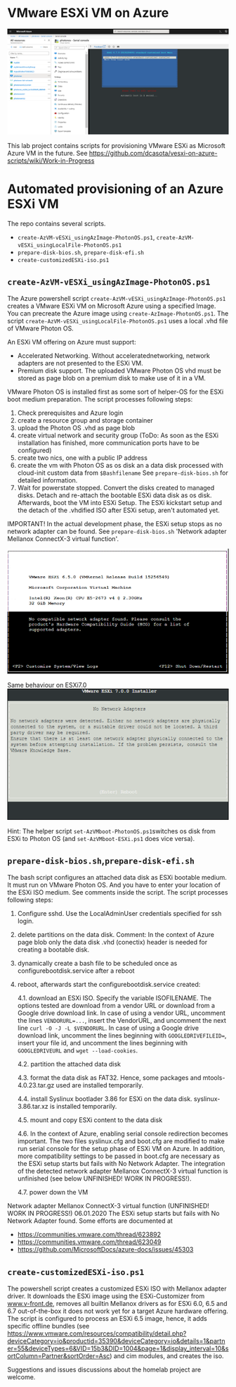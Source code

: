 # VMware ESXi VM on Azure

![ESXi67](https://github.com/dcasota/vesxi-on-azure-scripts/blob/master/ESXi67.png)

This lab project contains scripts for provisioning VMware ESXi as Microsoft Azure VM in the future.
See https://github.com/dcasota/vesxi-on-azure-scripts/wiki/Work-in-Progress

  
# Automated provisioning of an Azure ESXi VM 
  The repo contains several scripts.
  - ```create-AzVM-vESXi_usingAzImage-PhotonOS.ps1```, ```create-AzVM-vESXi_usingLocalFile-PhotonOS.ps1```
  - ```prepare-disk-bios.sh```, ```prepare-disk-efi.sh```
  - ```create-customizedESXi-iso.ps1```
 
## ```create-AzVM-vESXi_usingAzImage-PhotonOS.ps1```
The Azure powershell script ```create-AzVM-vESXi_usingAzImage-PhotonOS.ps1``` creates a VMware ESXi VM on Microsoft Azure using a specified Image. You can precreate the Azure image using ```create-AzImage-PhotonOS.ps1```.
The script ```create-AzVM-vESXi_usingLocalFile-PhotonOS.ps1``` uses a local .vhd file of VMware Photon OS.

An ESXi VM offering on Azure must support:
- Accelerated Networking. Without acceleratednetworking, network adapters are not presented to the ESXi VM.
- Premium disk support. The uploaded VMware Photon OS vhd must be stored as page blob on a premium disk to make use of it in a VM.

VMware Photon OS is installed first as some sort of helper-OS for the ESXi boot medium preparation. The script processes following steps:
 1. Check prerequisites and Azure login
 2. create a resource group and storage container
 3. upload the Photon OS .vhd as page blob
 4. create virtual network and security group
    (ToDo: As soon as the ESXi installation has finished, more communication ports have to be configured)
 5. create two nics, one with a public IP address
 6. create the vm with Photon OS as os disk an a data disk processed with cloud-init custom data from ```$Bashfilename```
    See ```prepare-disk-bios.sh``` for detailed information.
 7. Wait for powerstate stopped. Convert the disks created to managed disks.
    Detach and re-attach the bootable ESXi data disk as os disk. Afterwards, boot the VM into ESXi Setup.
    The ESXi kickstart setup and the detach of the .vhdified ISO after ESXi setup, aren't automated yet.
   
IMPORTANT! In the actual development phase, the ESXi setup stops as no network adapter can be found.
   See ```prepare-disk-bios.sh``` 'Network adapter Mellanox ConnectX-3 virtual function'.
    
![NoNetworkAdapter](https://github.com/dcasota/vesxi-on-azure-scripts/blob/master/NoNetworkAdapter.png)

Same behaviour on ESXi7.0
![NoNetworkAdapterOnESXi7](https://github.com/dcasota/vesxi-on-azure-scripts/blob/master/NoNetworkAdapterESXi7.png)


Hint: The helper script ```set-AzVMboot-PhotonOS.ps1```switches os disk from ESXi to Photon OS (and ```set-AzVMboot-ESXi.ps1``` does vice versa).
 
## ```prepare-disk-bios.sh```,```prepare-disk-efi.sh```
The bash script configures an attached data disk as ESXi bootable medium. It must run on VMware Photon OS. And you have to enter your location of the ESXi ISO medium. See comments inside the script. The script processes following steps:

  1. Configure sshd. Use the LocalAdminUser credentials specified for ssh login.

  2. delete partitions on the data disk.
     Comment: In the context of Azure page blob only the data disk .vhd (conectix) header is needed for creating a bootable disk.

  3. dynamically create a bash file to be scheduled once as configurebootdisk.service after a reboot

  4. reboot, afterwards start the configurebootdisk.service created:

     4.1. download an ESXi ISO. Specify the variable ISOFILENAME.
          The options tested are download from a vendor URL or download from a Google drive download link.
          In case of using a vendor URL, uncomment the lines
          ```VENDORURL=...```, insert the VendorURL, and uncomment the next line ```curl -O -J -L $VENDORURL```.
          In case of using a Google drive download link, uncomment the lines beginning with ```GOOGLEDRIVEFILEID=```,
          insert your file id, and uncomment the lines beginning with ```GOOGLEDRIVEURL``` and ```wget --load-cookies```.

     4.2. partition the attached data disk

     4.3. format the data disk as FAT32. Hence, some packages and mtools-4.0.23.tar.gz used are installed temporarily.

     4.4. install Syslinux bootlader 3.86 for ESXi on the data disk. syslinux-3.86.tar.xz is installed temporarily.
 
     4.5. mount and copy ESXi content to the data disk

     4.6. In the context of Azure, enabling serial console redirection becomes important.
          The two files syslinux.cfg and boot.cfg are modified to make run serial console for the setup phase of ESXi VM on Azure.
          In addition, more compatibility settings to be passed in boot.cfg are necessary as the ESXi setup starts but fails with
          No Network Adapter. The integration of the detected network adapter Mellanox ConnectX-3 virtual function is unfinished
          (see below UNFINISHED! WORK IN PROGRESS!).

     4.7. power down the VM
  

Network adapter Mellanox ConnectX-3 virtual function (UNFINISHED! WORK IN PROGRESS!)
06.01.2020
The ESXi setup starts but fails with No Network Adapter found. Some efforts are documented at
- https://communities.vmware.com/thread/623892
- https://communities.vmware.com/thread/623049
- https://github.com/MicrosoftDocs/azure-docs/issues/45303
 

## ```create-customizedESXi-iso.ps1```
The powershell script creates a customized ESXi ISO with Mellanox adapter driver.
It downloads the ESXi image using the ESXi-Customizer from www.v-front.de, removes all builtin Mellanox drivers as for ESXi 6.0, 6.5 and 6.7 out-of-the-box it does not work yet for a target Azure hardware offering. The script is configured to process an ESXi 6.5 image, hence, it adds specific offline bundles (see https://www.vmware.com/resources/compatibility/detail.php?deviceCategory=io&productid=35390&deviceCategory=io&details=1&partner=55&deviceTypes=6&VID=15b3&DID=1004&page=1&display_interval=10&sortColumn=Partner&sortOrder=Asc) and cim modules, and creates the iso.


Suggestions and issues discussions about the homelab project are welcome.
